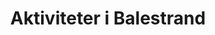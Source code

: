 ---
title: Utforsk
menu: main
menu:
  main:
    weight: 3
    name: Aktiviteter

description: Balestrand har mye å tilby deg som besøkende. Enten du reiser alene, eller i gruppe. Her er alt fra kulturvandring langs sjøkanten til fjord safari, tett på omgivelsene. Sognefjord akvarium, Reiselivsmuseum og mer. Møt lokale mennesker, fiskere eller kunstnere. Det er mye å velge mellom. 

title: Aktiviteter i Balestrand
intro: Den første turisten kom til Balestrand for over 100 år siden, tiltrukket av høye fjell og dype fjorder. Det lille tettstedet har siden blitt et attraktivt reisemål for mennesker over hele verden. Under har vi liste opp noen aktiviteter og steder vi synes du bør vurdere.

activeties:

- title: Balestrand Adventure
  desc: Balestrand adventures are an experience provider in Balestrand, in the heart of the Sognefjord region. They sell down-to-earth experiences based on the history and nature of the Sognefjord. 
  homepage: https://www.balestrandadventure.no
  image: 
    - src: /images/BHCKTHm-16_9-s.jpg
      alt: rib fjord tur guide
  button: Gå til nettsted >
  source: balestrandadventure.no

- title: Balestrand Fjord Angling
  desc: Experience more than just fishing. Stunning vistas around every corner, as far as eye can see. Culture. Educational. High mountains, Running water & Clean Air...
  homepage: https://www.balestrandfjordangling.com
  image: 
    - src: /images/B67I4877-min.jpg
      alt: fiske balestrand fiskebåt fisketur
  button: Gå til nettsted >
  source: balestrandfjordangling.com

- title: Utsikten
  desc: Fra Balestrand og 40 minutters kjøretid finner du det spektakulere utsiktpunktet på Gaularfjellet.
  homepage: https://goo.gl/maps/8Hxim3bHPJMgEdqBA
  image: 
    - src: /images/utsikten.jpeg
      alt: gaularfjellet utsikten balestrand
  button: Få veibeskrivelse >
  source: nasjonaleturistveger.no

- title: Balestrand Badelagune
  desc: Kort gangavstand fra våre leiligheter finner du Balestrand badelagune. Badelagunen er et familievennlig område hvor barn og voksne kan bade og slappe av.
  homepage: https://goo.gl/maps/j4QFtcGzUHAtWaVe6
  image: 
    - src: /images/badelagunen.png
      alt: balestrand badeplass badelagune
  button: Få veibeskrivelse >

- title: Balestrand Cider House
  desc: Balestrand cider house is located in Balestrand, a small walk from the pier and Kviknes Hotel. Balholm is their brand for fruit and berry drinks - cooked with a large portion of passion! In the summer, you can join in the tasting of cider and learn how to distill or cook sparkling cider in the traditional way. You can shop in the farm shop or have a meal in the restaurant.
  homepage: https://www.ciderhuset.no
  image: 
    - src: /images/ciderhuset.jpg
      alt: lokal mat cider tradisjon balestrand
  button: Gå til nettsted >
  source: ciderhuset.no

- title: Hiking
  desc: Balestrand has wonderful hiking trails for those who either want a longer hike to Raudmelen, or fantastic Keipen, or for those who want a short trip to Orrabenken. In the web link below you will find a nice overview of local hiking trails.
  homepage: /images/balestrand_hiking_map.pdf
  image: 
    - src: /images/balestrand_hiking.jpg
      alt: balestrand tur natursti utsikt fjelltopp topptur
  button: Last ned turkart
  source: sognefjord.no

---